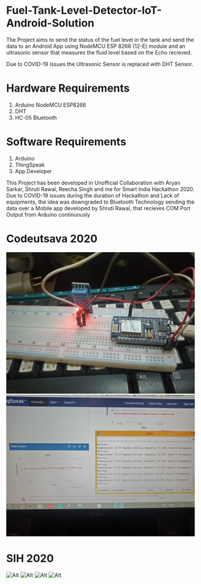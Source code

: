 # Fuel-Tank-Level-Detector-IoT-Android-Solution
The Project aims to send the status of the fuel level in the tank and send the data to an Android App using NodeMCU ESP 8266 (12-E) module and an ultrasonic sensor that measures the fluid level based on the Echo recieved. 

Due to COVID-19 Issues the Ultrasonic Sensor is replaced with DHT Sensor.

# Hardware Requirements
1. Arduino NodeMCU ESP8266
2. DHT
3. HC-05 Bluetooth

# Software Requirements
1. Arduino
2. ThingSpeak
3. App Developer

This Project has been developed in Unofficial Collaboration with Aryan Sarkar, Shruti Rawal, Reecha Singh and me for Smart India Hackathon 2020.
Due to COVID-19 issues during the duration of Hackathon and Lack of equipments, the idea was downgraded to Bluetooth Technology sending the data over a Mobile app developed by Shruti Rawal, that recieves COM Port Output from Arduino continuously

# Codeutsava 2020

![Alt](https://github.com/amandewatnitrr/Fuel-Tank-Level-Detector-IoT-Android-Solution/blob/master/IMG20200419155607.jpg)
![Alt](https://github.com/amandewatnitrr/Fuel-Tank-Level-Detector-IoT-Android-Solution/blob/master/IMG20200419155616.jpg)

# SIH 2020
![Alt](https://github.com/amandewatnitrr/Fuel-Tank-Level-Detector-IoT-Android-Solution-Smart-India-Hackathon2020/blob/master/SIH2020/IMG20200731091746.jpg)
![Alt](https://github.com/amandewatnitrr/Fuel-Tank-Level-Detector-IoT-Android-Solution-Smart-India-Hackathon2020/blob/master/SIH2020/IMG20200731091759.jpg)
![Alt](https://github.com/amandewatnitrr/Fuel-Tank-Level-Detector-IoT-Android-Solution-Smart-India-Hackathon2020/blob/master/SIH2020/IMG20200731091849.jpg)
![Alt](https://github.com/amandewatnitrr/Fuel-Tank-Level-Detector-IoT-Android-Solution-Smart-India-Hackathon2020/blob/master/SIH2020/Screenshot_2020-07-31-08-22-02-09.png)
